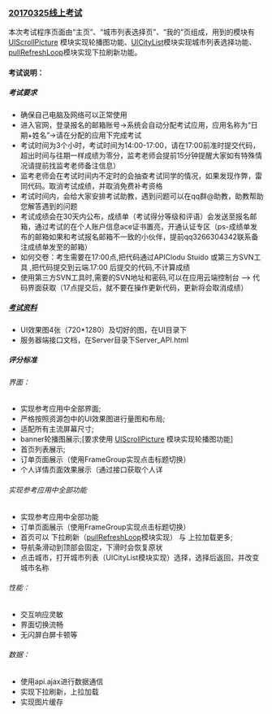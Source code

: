 ### [20170325线上考试](https://github.com/apicloudcom/APICloud-Certification-Cases/tree/master/ACT_20170325)
本次考试程序页面由“主页”、“城市列表选择页”、“我的”页组成，用到的模块有[UIScrollPicture](http://docs.apicloud.com/Client-API/UI-Layout/UIScrollPicture) 模块实现轮播图功能、[UICityList](http://docs.apicloud.com/Client-API/UI-Layout/UICityList)模块实现城市列表选择功能、[pullRefreshLoop](http://docs.apicloud.com/Client-API/UI-Layout/pullRefreshLoop)模块实现下拉刷新功能。

#### 考试说明：
##### 考试要求
 
- 确保自己电脑及网络可以正常使用
- 进入官网，登录报名的邮箱账号->系统会自动分配考试应用，应用名称为“日期+姓名”->请在分配的应用下完成考试
- 考试时间为3个小时，考试时间为14:00-17:00，请在17:00前准时提交代码，超出时间与往期一样成绩为零分，监考老师会提前15分钟提醒大家如有特殊情况请提前找监考老师备注信息）
- 监考老师会在考试时间内不定时的会抽查考试同学的情况，如果发现作弊，雷同代码。取消考试成绩，并取消免费补考资格
- 考试时间内，会给大家安排考试助教，遇到问题可以在qq群@助教，助教帮助您解答遇到的问题
- 考试成绩会在30天内公布，成绩单（考试得分等级和评语）会发送至报名邮箱，通过考试的在个人账户信息ace证书置亮，开通认证专区（ps-成绩单发布的邮箱如果和考试报名邮箱不一致的小伙伴，提前qq3266304342联系备注成绩单发至的邮箱）
- 如何交卷：考生需要在17:00点,把代码通过APIClodu Stuido 或第三方SVN工具 ,把代码提交到云端.17:00 后提交的代码,不计算成绩
- 使用第三方SVN工具时,需要的SVN地址和密码,可以在应用云端控制台 —> 代码界面获取（17点提交后，就不要在操作更新代码，更新将会取消成绩）

##### [考试资料](https://github.com/apicloudcom/APICloud-Certification-Cases/tree/master/ACT_20170325/resource)

- UI效果图4张（720*1280）及切好的图，在UI目录下
- 服务器端接口文档，在Server目录下Server_API.html

##### 评分标准
###### 界面：
- 实现参考应用中全部界面;
- 严格按照资源包中的UI效果图进行量图和布局;
- 适配所有主流屏幕尺寸;
- banner轮播图展示;[要求使用 [UIScrollPicture](http://docs.apicloud.com/Client-API/UI-Layout/UIScrollPicture) 模块实现轮播图功能]
- 首页列表展示;
- 订单页面展示（使用FrameGroup实现点击标题切换）
- 个人详情页面效果展示（通过接口获取个人详

###### 实现参考应用中全部功能
- 实现参考应用中全部功能
- 订单页面展示（使用FrameGroup实现点击标题切换）
- 首页可以 下拉刷新（[pullRefreshLoop](http://docs.apicloud.com/Client-API/UI-Layout/pullRefreshLoop)模块实现） 与 上拉加载更多;
- 导航条滑动到顶部会固定，下滑时会恢复原状
- 点击城市，打开城市列表（UICityList模块实现）选择，选择后返回，并改变城市名称

###### 性能：
- 交互响应灵敏
- 界面切换流畅
- 无闪屏白屏卡顿等

###### 数据：
- 使用api.ajax进行数据通信
- 实现下拉刷新，上拉加载
- 实现图片缓存

